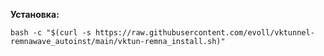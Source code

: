 <b>Установка:</b>
```
bash -c "$(curl -s https://raw.githubusercontent.com/evoll/vktunnel-remnawave_autoinst/main/vktun-remna_install.sh)"
```
